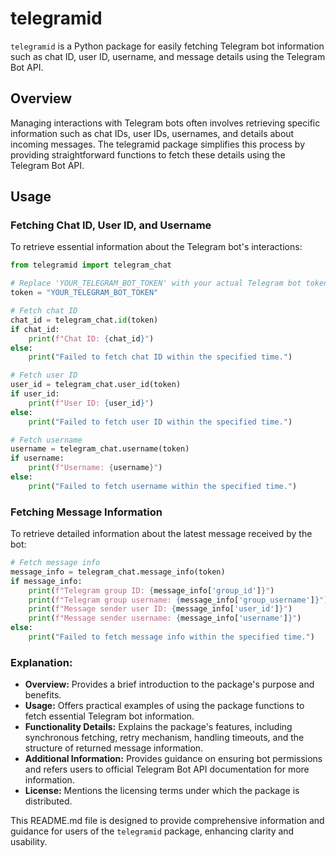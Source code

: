 # telegramid

`telegramid` is a Python package for easily fetching Telegram bot information such as chat ID, user ID, username, and message details using the Telegram Bot API.

## Overview
Managing interactions with Telegram bots often involves retrieving specific information such as chat IDs, user IDs, usernames, and details about incoming messages. The telegramid package simplifies this process by providing straightforward functions to fetch these details using the Telegram Bot API.

## Usage
### Fetching Chat ID, User ID, and Username
To retrieve essential information about the Telegram bot's interactions:

```python
from telegramid import telegram_chat

# Replace 'YOUR_TELEGRAM_BOT_TOKEN' with your actual Telegram bot token
token = "YOUR_TELEGRAM_BOT_TOKEN"

# Fetch chat ID
chat_id = telegram_chat.id(token)
if chat_id:
    print(f"Chat ID: {chat_id}")
else:
    print("Failed to fetch chat ID within the specified time.")

# Fetch user ID
user_id = telegram_chat.user_id(token)
if user_id:
    print(f"User ID: {user_id}")
else:
    print("Failed to fetch user ID within the specified time.")

# Fetch username
username = telegram_chat.username(token)
if username:
    print(f"Username: {username}")
else:
    print("Failed to fetch username within the specified time.")

```

### Fetching Message Information
To retrieve detailed information about the latest message received by the bot:
```python
# Fetch message info
message_info = telegram_chat.message_info(token)
if message_info:
    print(f"Telegram group ID: {message_info['group_id']}")
    print(f"Telegram group username: {message_info['group_username']}")
    print(f"Message sender user ID: {message_info['user_id']}")
    print(f"Message sender username: {message_info['username']}")
else:
    print("Failed to fetch message info within the specified time.")
```


### Explanation:

- **Overview:** Provides a brief introduction to the package's purpose and benefits.
- **Usage:** Offers practical examples of using the package functions to fetch essential Telegram bot information.
- **Functionality Details:** Explains the package's features, including synchronous fetching, retry mechanism, handling timeouts, and the structure of returned message information.
- **Additional Information:** Provides guidance on ensuring bot permissions and refers users to official Telegram Bot API documentation for more information.
- **License:** Mentions the licensing terms under which the package is distributed.

This README.md file is designed to provide comprehensive information and guidance for users of the `telegramid` package, enhancing clarity and usability.


